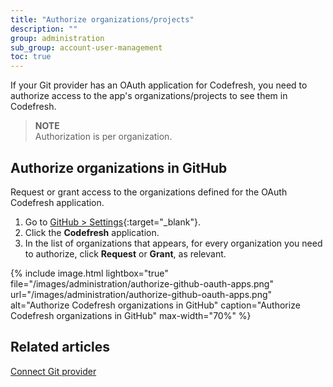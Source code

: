 ```yaml
---
title: "Authorize organizations/projects"
description: ""
group: administration
sub_group: account-user-management
toc: true
---
```


If your Git provider has an OAuth application for Codefresh, you need to authorize access to the app's organizations/projects to see them in Codefresh.
>**NOTE**  
Authorization is per organization.

## Authorize organizations in GitHub

Request or grant access to the organizations defined for the OAuth Codefresh application.

1. Go to [GitHub > Settings](https://github.com/settings/developers){:target="\_blank"}.
1. Click the **Codefresh** application. 
1. In the list of organizations that appears, for every organization you need to authorize, click **Request** or **Grant**, as relevant. 

{% include
image.html
lightbox="true"
file="/images/administration/authorize-github-oauth-apps.png"
url="/images/administration/authorize-github-oauth-apps.png"
alt="Authorize Codefresh organizations in GitHub"
caption="Authorize Codefresh organizations in GitHub"
max-width="70%"
%}

## Related articles
[Connect Git provider]({{site.baseurl}}/docs/installation/gitops/hosted-runtime/#2-connect-git-provider)
